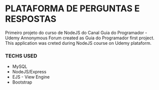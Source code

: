 # PLATAFORMA DE PERGUNTAS E RESPOSTAS 
Primeiro projeto do curso de NodeJS do Canal Guia do Programador - Udemy
Annonymous Forum created as Guia do Programador first project. This application was creted during NodeJS course on Udemy plataform. 

### TECHS USED
- MySQL
- NodeJS/Express
- EJS - View Engine
- Bootstrap
